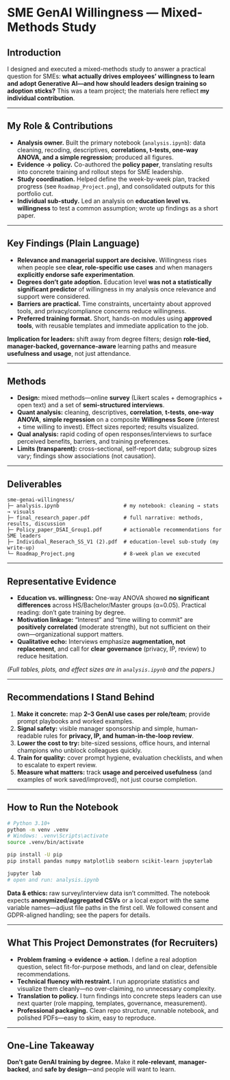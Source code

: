 # SME GenAI Willingness — Mixed-Methods Study 

## Introduction

I designed and executed a mixed-methods study to answer a practical question for SMEs: **what actually drives employees’ willingness to learn and adopt Generative AI—and how should leaders design training so adoption sticks?**
This was a team project; the materials here reflect **my individual contribution**.

---

## My Role & Contributions

* **Analysis owner.** Built the primary notebook (`analysis.ipynb`): data cleaning, recoding, descriptives, **correlations, t-tests, one-way ANOVA, and a simple regression**; produced all figures.
* **Evidence → policy.** Co-authored the **policy paper**, translating results into concrete training and rollout steps for SME leadership.
* **Study coordination.** Helped define the week-by-week plan, tracked progress (see `Roadmap_Project.png`), and consolidated outputs for this portfolio cut.
* **Individual sub-study.** Led an analysis on **education level vs. willingness** to test a common assumption; wrote up findings as a short paper.

---

## Key Findings (Plain Language)

* **Relevance and managerial support are decisive.** Willingness rises when people see **clear, role-specific use cases** and when managers **explicitly endorse safe experimentation**.
* **Degrees don’t gate adoption.** Education level **was not a statistically significant predictor** of willingness in my analysis once relevance and support were considered.
* **Barriers are practical.** Time constraints, uncertainty about approved tools, and privacy/compliance concerns reduce willingness.
* **Preferred training format.** Short, hands-on modules using **approved tools**, with reusable templates and immediate application to the job.

**Implication for leaders:** shift away from degree filters; design **role-tied, manager-backed, governance-aware** learning paths and measure **usefulness and usage**, not just attendance.

---

## Methods

* **Design:** mixed methods—online **survey** (Likert scales + demographics + open text) and a set of **semi-structured interviews**.
* **Quant analysis:** cleaning, descriptives, **correlation**, **t-tests**, **one-way ANOVA**, **simple regression** on a composite **Willingness Score** (interest + time willing to invest). Effect sizes reported; results visualized.
* **Qual analysis:** rapid coding of open responses/interviews to surface perceived benefits, barriers, and training preferences.
* **Limits (transparent):** cross-sectional, self-report data; subgroup sizes vary; findings show associations (not causation).

---

## Deliverables

```
sme-genai-willingness/
├─ analysis.ipynb                     # my notebook: cleaning → stats → visuals
├─ final_research_paper.pdf           # full narrative: methods, results, discussion
├─ Policy_paper_DSAI_Group1.pdf       # actionable recommendations for SME leaders
├─ Individual_Reserach_SS_V1 (2).pdf  # education-level sub-study (my write-up)
└─ Roadmap_Project.png                # 8-week plan we executed
```

---

## Representative Evidence

* **Education vs. willingness:** One-way ANOVA showed **no significant differences** across HS/Bachelor/Master groups (α=0.05). Practical reading: don’t gate training by degree.
* **Motivation linkage:** “Interest” and “time willing to commit” are **positively correlated** (moderate strength), but not sufficient on their own—organizational support matters.
* **Qualitative echo:** Interviews emphasize **augmentation, not replacement**, and call for **clear governance** (privacy, IP, review) to reduce hesitation.

*(Full tables, plots, and effect sizes are in `analysis.ipynb` and the papers.)*

---

## Recommendations I Stand Behind

1. **Make it concrete:** map **2–3 GenAI use cases per role/team**; provide prompt playbooks and worked examples.
2. **Signal safety:** visible manager sponsorship and simple, human-readable rules for **privacy, IP, and human-in-the-loop review**.
3. **Lower the cost to try:** bite-sized sessions, office hours, and internal champions who unblock colleagues quickly.
4. **Train for quality:** cover prompt hygiene, evaluation checklists, and when to escalate to expert review.
5. **Measure what matters:** track **usage and perceived usefulness** (and examples of work saved/improved), not just course completion.

---

## How to Run the Notebook

```bash
# Python 3.10+
python -m venv .venv
# Windows: .venv\Scripts\activate
source .venv/bin/activate

pip install -U pip
pip install pandas numpy matplotlib seaborn scikit-learn jupyterlab

jupyter lab
# open and run: analysis.ipynb
```

**Data & ethics:** raw survey/interview data isn’t committed. The notebook expects **anonymized/aggregated CSVs** or a local export with the same variable names—adjust file paths in the first cell. We followed consent and GDPR-aligned handling; see the papers for details.

---

## What This Project Demonstrates (for Recruiters)

* **Problem framing → evidence → action.** I define a real adoption question, select fit-for-purpose methods, and land on clear, defensible recommendations.
* **Technical fluency with restraint.** I run appropriate statistics and visualize them cleanly—no over-claiming, no unnecessary complexity.
* **Translation to policy.** I turn findings into concrete steps leaders can use next quarter (role mapping, templates, governance, measurement).
* **Professional packaging.** Clean repo structure, runnable notebook, and polished PDFs—easy to skim, easy to reproduce.

---

## One-Line Takeaway

**Don’t gate GenAI training by degree.** Make it **role-relevant**, **manager-backed**, and **safe by design**—and people will want to learn.
